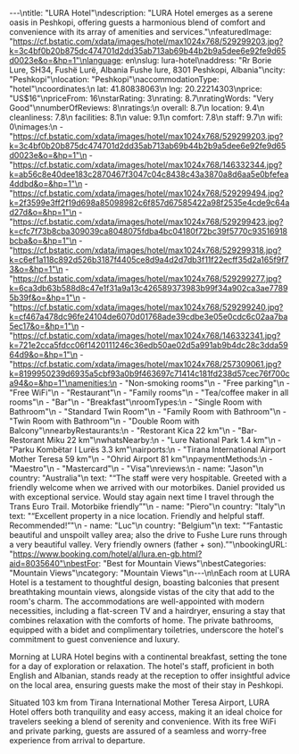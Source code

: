 ---\ntitle: "LURA Hotel"\ndescription: "LURA Hotel emerges as a serene oasis in Peshkopi, offering guests a harmonious blend of comfort and convenience with its array of amenities and services."\nfeaturedImage: "https://cf.bstatic.com/xdata/images/hotel/max1024x768/529299203.jpg?k=3c4bf0b20b875dc474701d2dd35ab713ab69b44b2b9a5dee6e92fe9d65d0023e&o=&hp=1"\nlanguage: en\nslug: lura-hotel\naddress: "Rr Borie Lure, SH34, Fushë Lurë, Albania Fushe lure, 8301 Peshkopi, Albania"\ncity: "Peshkopi"\nlocation: "Peshkopi"\naccommodationType: "hotel"\ncoordinates:\n  lat: 41.80838063\n  lng: 20.22214303\nprice: "US$16"\npriceFrom: 16\nstarRating: 3\nrating: 8.7\nratingWords: "Very Good"\nnumberOfReviews: 8\nratings:\n  overall: 8.7\n  location: 9.4\n  cleanliness: 7.8\n  facilities: 8.1\n  value: 9.1\n  comfort: 7.8\n  staff: 9.7\n  wifi: 0\nimages:\n  - "https://cf.bstatic.com/xdata/images/hotel/max1024x768/529299203.jpg?k=3c4bf0b20b875dc474701d2dd35ab713ab69b44b2b9a5dee6e92fe9d65d0023e&o=&hp=1"\n  - "https://cf.bstatic.com/xdata/images/hotel/max1024x768/146332344.jpg?k=ab56c8e40dee183c2870467f3047c04c8438c43a3870a8d6aa5e0bfefea4ddbd&o=&hp=1"\n  - "https://cf.bstatic.com/xdata/images/hotel/max1024x768/529299494.jpg?k=2f3599e3ff2f19d698a85098982c6f857d67585422a98f2535e4cde9c64ad27d&o=&hp=1"\n  - "https://cf.bstatic.com/xdata/images/hotel/max1024x768/529299423.jpg?k=cfc7f73b8cba309039ca8048075fdba4bc04180f72bc39f5770c93516918bcba&o=&hp=1"\n  - "https://cf.bstatic.com/xdata/images/hotel/max1024x768/529299318.jpg?k=c6ef1a118c892d526b3187f4405ce8d9a4d2d7db3f11f22ecff35d2a165f9f73&o=&hp=1"\n  - "https://cf.bstatic.com/xdata/images/hotel/max1024x768/529299277.jpg?k=6ca3db63b588d8c47e1f31a9a13c426589373983b99f34a902ca3ae77895b39f&o=&hp=1"\n  - "https://cf.bstatic.com/xdata/images/hotel/max1024x768/529299240.jpg?k=cf467a478dc96fe24104de6070d01768ade39cdbe3e05e0cdc6c02aa7ba5ec17&o=&hp=1"\n  - "https://cf.bstatic.com/xdata/images/hotel/max1024x768/146332341.jpg?k=721e2cca5fdcc06f1420111246c36edb50ae02d5a991ab9b4dc28c3dda5964d9&o=&hp=1"\n  - "https://cf.bstatic.com/xdata/images/hotel/max1024x768/257309061.jpg?k=8199950239d6935a5cbf93a0b9f463697c71414c181fd238d57cec76f700ca94&o=&hp=1"\namenities:\n  - "Non-smoking rooms"\n  - "Free parking"\n  - "Free WiFi"\n  - "Restaurant"\n  - "Family rooms"\n  - "Tea/coffee maker in all rooms"\n  - "Bar"\n  - "Breakfast"\nroomTypes:\n  - "Single Room with Bathroom"\n  - "Standard Twin Room"\n  - "Family Room with Bathroom"\n  - "Twin Room with Bathroom"\n  - "Double Room with Balcony"\nnearbyRestaurants:\n  - "Restorant Kica 22 km"\n  - "Bar-Restorant Miku 22 km"\nwhatsNearby:\n  - "Lure National Park 1.4 km"\n  - "Parku Kombëtar I Lurës 3.3 km"\nairports:\n  - "Tirana International Airport Mother Teresa 59 km"\n  - "Ohrid Airport 81 km"\npaymentMethods:\n  - "Maestro"\n  - "Mastercard"\n  - "Visa"\nreviews:\n  - name: "Jason"\n    country: "Australia"\n    text: "“The staff were very hospitable. Greeted with a friendly welcome when we arrived with our motorbikes. Daniel provided us with exceptional service. Would stay again next time I travel through the Trans Euro Trail.
Motorbike friendly”"\n  - name: "Piero"\n    country: "Italy"\n    text: "“Excellent property in a nice location. Friendly and helpful staff. Recommended!”"\n  - name: "Luc"\n    country: "Belgium"\n    text: "“Fantastic beautiful and unspoilt valley area; also the drive to Fushe Lure runs through a very beautiful valley. Very friendly owners (father + son).”"\nbookingURL: "https://www.booking.com/hotel/al/lura.en-gb.html?aid=8035640"\nbestFor: "Best for Mountain Views"\nbestCategories: "Mountain Views"\ncategory: "Mountain Views"\n---\n\nEach room at LURA Hotel is a testament to thoughtful design, boasting balconies that present breathtaking mountain views, alongside vistas of the city that add to the room's charm. The accommodations are well-appointed with modern necessities, including a flat-screen TV and a hairdryer, ensuring a stay that combines relaxation with the comforts of home. The private bathrooms, equipped with a bidet and complimentary toiletries, underscore the hotel's commitment to guest convenience and luxury.

Morning at LURA Hotel begins with a continental breakfast, setting the tone for a day of exploration or relaxation. The hotel's staff, proficient in both English and Albanian, stands ready at the reception to offer insightful advice on the local area, ensuring guests make the most of their stay in Peshkopi.

Situated 103 km from Tirana International Mother Teresa Airport, LURA Hotel offers both tranquility and easy access, making it an ideal choice for travelers seeking a blend of serenity and convenience. With its free WiFi and private parking, guests are assured of a seamless and worry-free experience from arrival to departure.